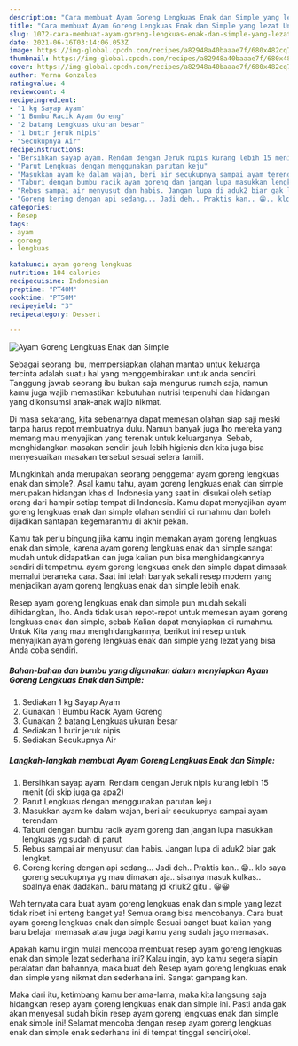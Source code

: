 ```yaml
---
description: "Cara membuat Ayam Goreng Lengkuas Enak dan Simple yang lezat Untuk Jualan"
title: "Cara membuat Ayam Goreng Lengkuas Enak dan Simple yang lezat Untuk Jualan"
slug: 1072-cara-membuat-ayam-goreng-lengkuas-enak-dan-simple-yang-lezat-untuk-jualan
date: 2021-06-16T03:14:06.053Z
image: https://img-global.cpcdn.com/recipes/a82948a40baaae7f/680x482cq70/ayam-goreng-lengkuas-enak-dan-simple-foto-resep-utama.jpg
thumbnail: https://img-global.cpcdn.com/recipes/a82948a40baaae7f/680x482cq70/ayam-goreng-lengkuas-enak-dan-simple-foto-resep-utama.jpg
cover: https://img-global.cpcdn.com/recipes/a82948a40baaae7f/680x482cq70/ayam-goreng-lengkuas-enak-dan-simple-foto-resep-utama.jpg
author: Verna Gonzales
ratingvalue: 4
reviewcount: 4
recipeingredient:
- "1 kg Sayap Ayam"
- "1 Bumbu Racik Ayam Goreng"
- "2 batang Lengkuas ukuran besar"
- "1 butir jeruk nipis"
- "Secukupnya Air"
recipeinstructions:
- "Bersihkan sayap ayam. Rendam dengan Jeruk nipis kurang lebih 15 menit (di skip juga ga apa2)"
- "Parut Lengkuas dengan menggunakan parutan keju"
- "Masukkan ayam ke dalam wajan, beri air secukupnya sampai ayam terendam"
- "Taburi dengan bumbu racik ayam goreng dan jangan lupa masukkan lengkuas yg sudah di parut"
- "Rebus sampai air menyusut dan habis. Jangan lupa di aduk2 biar gak lengket."
- "Goreng kering dengan api sedang... Jadi deh.. Praktis kan.. 😁.. klo saya goreng secukupnya yg mau dimakan aja.. sisanya masuk kulkas.. soalnya enak dadakan.. baru matang jd kriuk2 gitu.. 😀😀"
categories:
- Resep
tags:
- ayam
- goreng
- lengkuas

katakunci: ayam goreng lengkuas 
nutrition: 104 calories
recipecuisine: Indonesian
preptime: "PT40M"
cooktime: "PT50M"
recipeyield: "3"
recipecategory: Dessert

---
```



![Ayam Goreng Lengkuas Enak dan Simple](https://img-global.cpcdn.com/recipes/a82948a40baaae7f/680x482cq70/ayam-goreng-lengkuas-enak-dan-simple-foto-resep-utama.jpg)

Sebagai seorang ibu, mempersiapkan olahan mantab untuk keluarga tercinta adalah suatu hal yang menggembirakan untuk anda sendiri. Tanggung jawab seorang ibu bukan saja mengurus rumah saja, namun kamu juga wajib memastikan kebutuhan nutrisi terpenuhi dan hidangan yang dikonsumsi anak-anak wajib nikmat.

Di masa  sekarang, kita sebenarnya dapat memesan olahan siap saji meski tanpa harus repot membuatnya dulu. Namun banyak juga lho mereka yang memang mau menyajikan yang terenak untuk keluarganya. Sebab, menghidangkan masakan sendiri jauh lebih higienis dan kita juga bisa menyesuaikan masakan tersebut sesuai selera famili. 



Mungkinkah anda merupakan seorang penggemar ayam goreng lengkuas enak dan simple?. Asal kamu tahu, ayam goreng lengkuas enak dan simple merupakan hidangan khas di Indonesia yang saat ini disukai oleh setiap orang dari hampir setiap tempat di Indonesia. Kamu dapat menyajikan ayam goreng lengkuas enak dan simple olahan sendiri di rumahmu dan boleh dijadikan santapan kegemaranmu di akhir pekan.

Kamu tak perlu bingung jika kamu ingin memakan ayam goreng lengkuas enak dan simple, karena ayam goreng lengkuas enak dan simple sangat mudah untuk didapatkan dan juga kalian pun bisa menghidangkannya sendiri di tempatmu. ayam goreng lengkuas enak dan simple dapat dimasak memalui beraneka cara. Saat ini telah banyak sekali resep modern yang menjadikan ayam goreng lengkuas enak dan simple lebih enak.

Resep ayam goreng lengkuas enak dan simple pun mudah sekali dihidangkan, lho. Anda tidak usah repot-repot untuk memesan ayam goreng lengkuas enak dan simple, sebab Kalian dapat menyiapkan di rumahmu. Untuk Kita yang mau menghidangkannya, berikut ini resep untuk menyajikan ayam goreng lengkuas enak dan simple yang lezat yang bisa Anda coba sendiri.

<!--inarticleads1-->

##### Bahan-bahan dan bumbu yang digunakan dalam menyiapkan Ayam Goreng Lengkuas Enak dan Simple:

1. Sediakan 1 kg Sayap Ayam
1. Gunakan 1 Bumbu Racik Ayam Goreng
1. Gunakan 2 batang Lengkuas ukuran besar
1. Sediakan 1 butir jeruk nipis
1. Sediakan Secukupnya Air




<!--inarticleads2-->

##### Langkah-langkah membuat Ayam Goreng Lengkuas Enak dan Simple:

1. Bersihkan sayap ayam. Rendam dengan Jeruk nipis kurang lebih 15 menit (di skip juga ga apa2)
1. Parut Lengkuas dengan menggunakan parutan keju
1. Masukkan ayam ke dalam wajan, beri air secukupnya sampai ayam terendam
1. Taburi dengan bumbu racik ayam goreng dan jangan lupa masukkan lengkuas yg sudah di parut
1. Rebus sampai air menyusut dan habis. Jangan lupa di aduk2 biar gak lengket.
1. Goreng kering dengan api sedang... Jadi deh.. Praktis kan.. 😁.. klo saya goreng secukupnya yg mau dimakan aja.. sisanya masuk kulkas.. soalnya enak dadakan.. baru matang jd kriuk2 gitu.. 😀😀




Wah ternyata cara buat ayam goreng lengkuas enak dan simple yang lezat tidak ribet ini enteng banget ya! Semua orang bisa mencobanya. Cara buat ayam goreng lengkuas enak dan simple Sesuai banget buat kalian yang baru belajar memasak atau juga bagi kamu yang sudah jago memasak.

Apakah kamu ingin mulai mencoba membuat resep ayam goreng lengkuas enak dan simple lezat sederhana ini? Kalau ingin, ayo kamu segera siapin peralatan dan bahannya, maka buat deh Resep ayam goreng lengkuas enak dan simple yang nikmat dan sederhana ini. Sangat gampang kan. 

Maka dari itu, ketimbang kamu berlama-lama, maka kita langsung saja hidangkan resep ayam goreng lengkuas enak dan simple ini. Pasti anda gak akan menyesal sudah bikin resep ayam goreng lengkuas enak dan simple enak simple ini! Selamat mencoba dengan resep ayam goreng lengkuas enak dan simple enak sederhana ini di tempat tinggal sendiri,oke!.

